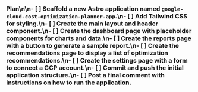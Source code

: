### Plan\n\n- [ ] Scaffold a new Astro application named `google-cloud-cost-optimization-planner-app`.\n- [ ] Add Tailwind CSS for styling.\n- [ ] Create the main layout and header component.\n- [ ] Create the dashboard page with placeholder components for charts and data.\n- [ ] Create the reports page with a button to generate a sample report.\n- [ ] Create the recommendations page to display a list of optimization recommendations.\n- [ ] Create the settings page with a form to connect a GCP account.\n- [ ] Commit and push the initial application structure.\n- [ ] Post a final comment with instructions on how to run the application.
